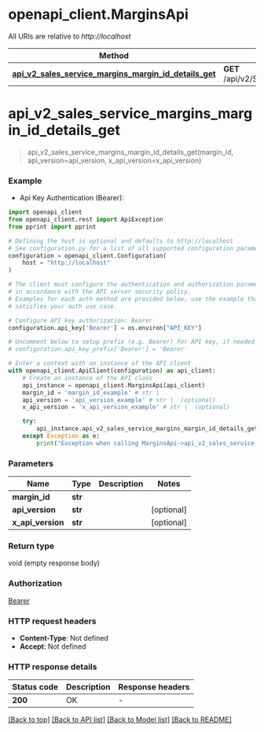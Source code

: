 # openapi_client.MarginsApi

All URIs are relative to *http://localhost*

Method | HTTP request | Description
------------- | ------------- | -------------
[**api_v2_sales_service_margins_margin_id_details_get**](MarginsApi.md#api_v2_sales_service_margins_margin_id_details_get) | **GET** /api/v2/SalesService/Margins/{marginId}/Details | 


# **api_v2_sales_service_margins_margin_id_details_get**
> api_v2_sales_service_margins_margin_id_details_get(margin_id, api_version=api_version, x_api_version=x_api_version)



### Example

* Api Key Authentication (Bearer):

```python
import openapi_client
from openapi_client.rest import ApiException
from pprint import pprint

# Defining the host is optional and defaults to http://localhost
# See configuration.py for a list of all supported configuration parameters.
configuration = openapi_client.Configuration(
    host = "http://localhost"
)

# The client must configure the authentication and authorization parameters
# in accordance with the API server security policy.
# Examples for each auth method are provided below, use the example that
# satisfies your auth use case.

# Configure API key authorization: Bearer
configuration.api_key['Bearer'] = os.environ["API_KEY"]

# Uncomment below to setup prefix (e.g. Bearer) for API key, if needed
# configuration.api_key_prefix['Bearer'] = 'Bearer'

# Enter a context with an instance of the API client
with openapi_client.ApiClient(configuration) as api_client:
    # Create an instance of the API class
    api_instance = openapi_client.MarginsApi(api_client)
    margin_id = 'margin_id_example' # str | 
    api_version = 'api_version_example' # str |  (optional)
    x_api_version = 'x_api_version_example' # str |  (optional)

    try:
        api_instance.api_v2_sales_service_margins_margin_id_details_get(margin_id, api_version=api_version, x_api_version=x_api_version)
    except Exception as e:
        print("Exception when calling MarginsApi->api_v2_sales_service_margins_margin_id_details_get: %s\n" % e)
```



### Parameters


Name | Type | Description  | Notes
------------- | ------------- | ------------- | -------------
 **margin_id** | **str**|  | 
 **api_version** | **str**|  | [optional] 
 **x_api_version** | **str**|  | [optional] 

### Return type

void (empty response body)

### Authorization

[Bearer](../README.md#Bearer)

### HTTP request headers

 - **Content-Type**: Not defined
 - **Accept**: Not defined

### HTTP response details

| Status code | Description | Response headers |
|-------------|-------------|------------------|
**200** | OK |  -  |

[[Back to top]](#) [[Back to API list]](../README.md#documentation-for-api-endpoints) [[Back to Model list]](../README.md#documentation-for-models) [[Back to README]](../README.md)


